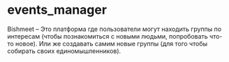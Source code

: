 # events_manager
Bishmeet – Это платформа где пользователи могут находить группы по интересам (чтобы познакомиться с новыми людьми, попробовать что-то новое).
Или же создавать самим новые группы (для того чтобы собирать своих единомышленников).
